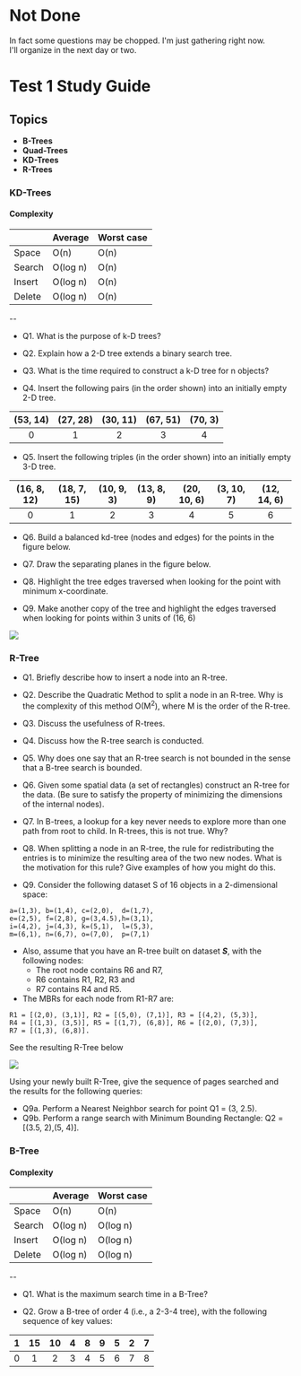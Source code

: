 # Not Done
In fact some questions may be chopped. I'm just gathering right now.<br>
I'll organize in the next day or two.


# Test 1 Study Guide

## Topics
- **B-Trees**
- **Quad-Trees**
- **KD-Trees**
- **R-Trees**


### KD-Trees

#### Complexity

|        | Average   | Worst case   |
|:-------|:----------|:-------------|
| Space  | O(n)      | O(n)         |
| Search | O(log n)  | O(n)         |
| Insert | O(log n)  | O(n)         |
| Delete | O(log n)  | O(n)         |

--

- Q1. What is the purpose of k-D trees?

- Q2. Explain how a 2-D tree extends a binary search tree.

- Q3. What is the time required to construct a k-D tree for n objects?

- Q4. Insert the following pairs (in the order shown) into an initially empty 2-D tree.

|  (53, 14)  |  (27, 28)  |  (30, 11)  |  (67, 51)  |  (70, 3)  |
|:----------:|:----------:|:----------:|:----------:|:---------:|
|     0      |     1      |     2      |     3      |     4     |
    
- Q5. Insert the following triples (in the order shown) into an initially empty 3-D tree.


|  (16, 8, 12)  |  (18, 7, 15)  |  (10, 9, 3)  |  (13, 8, 9)  |  (20, 10, 6)  |  (3, 10, 7)  |  (12, 14, 6)  |
|:-------------:|:-------------:|:------------:|:------------:|:-------------:|:------------:|:-------------:|
|       0       |       1       |      2       |      3       |       4       |      5       |       6       |
    


- Q6. Build a balanced kd-tree (nodes and edges) for the points in the figure below.

- Q7. Draw the separating planes in the figure below.

- Q8. Highlight the tree edges traversed when looking for the point with minimum x-coordinate.

- Q9. Make another copy of the tree and highlight the edges traversed when looking for points within 3 units of (16, 6) 

![](https://s3.amazonaws.com/f.cl.ly/items/2P101P0X2Y0m0l1Q1U1Z/Screen%20Shot%202015-10-06%20at%204.19.58%20PM.png)

### R-Tree

- Q1. Briefly describe how to insert a node into an R-tree.

- Q2. Describe the Quadratic Method to split a node in an R-tree. Why is the complexity of this method O(M<sup>2</sup>), where M is the order of the R-tree.

- Q3. Discuss the usefulness of R-trees.

- Q4. Discuss how the R-tree search is conducted.

- Q5. Why does one say that an R-tree search is not bounded in the sense that a B-tree search is bounded.

- Q6. Given some spatial data (a set of rectangles) construct an R-tree for the  data. (Be sure to satisfy the property of minimizing the dimensions of the internal nodes).

- Q7. In B-trees, a lookup for a key never needs to explore more than one path from root to child. In R-trees, this is not true. Why?

- Q8. When splitting a node in an R-tree, the rule for redistributing the entries is to minimize the resulting area of the two new nodes. What is the motivation for this rule? Give examples of how you might do this.

-  Q9. Consider the following dataset S of 16 objects in a 2-dimensional space: 
```
a=(1,3), b=(1,4), c=(2,0),  d=(1,7), 
e=(2,5), f=(2,8), g=(3,4.5),h=(3,1), 
i=(4,2), j=(4,3), k=(5,1),  l=(5,3), 
m=(6,1), n=(6,7), o=(7,0),  p=(7,1)
```
- Also, assume that you have an R-tree built on dataset ***S***, with the following nodes: 
    - The root node contains R6 and R7, 
    - R6 contains R1, R2, R3 and 
    - R7 contains R4 and R5. 
- The MBRs for each node from R1-R7 are: 
```
R1 = [(2,0), (3,1)], R2 = [(5,0), (7,1)], R3 = [(4,2), (5,3)],
R4 = [(1,3), (3,5)], R5 = [(1,7), (6,8)], R6 = [(2,0), (7,3)], 
R7 = [(1,3), (6,8)]. 
```

See the resulting R-Tree below

![](https://s3.amazonaws.com/f.cl.ly/items/340X0t031f073J3j1f1K/rtree-S.png)

Using your newly built R-Tree, give the sequence of pages searched and the results for the following queries:
- Q9a. Perform a Nearest Neighbor search for point Q1 = (3, 2.5).
- Q9b. Perform a range search with Minimum Bounding Rectangle: Q2 = [(3.5, 2),(5, 4)].

### B-Tree

#### Complexity
|        | Average   | Worst case   |
|:-------|:----------|:-------------|
| Space  | O(n)      | O(n)         |
| Search | O(log n)  | O(log n)     |
| Insert | O(log n)  | O(log n)     |
| Delete | O(log n)  | O(log n)     |

--

- Q1. What is the maximum search time in a B-Tree?


- Q2. Grow a B-tree of order 4 (i.e., a 2-3-4 tree), with the following sequence of key values:

|  1  |  15  |   10  |   4  |   8  |   9  |   5  |   2  |   7  |
|:---:|:----:|:-----:|:----:|:----:|:----:|:----:|:----:|:----:|
|  0  |  1   |   2   |  3   |  4   |  5   |  6   |  7   |  8   |
